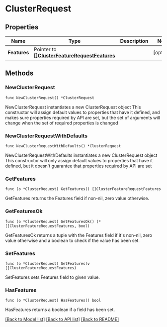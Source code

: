 # ClusterRequest

## Properties

Name | Type | Description | Notes
------------ | ------------- | ------------- | -------------
**Features** | Pointer to [**[]ClusterFeatureRequestFeatures**](ClusterFeatureRequestFeatures.md) |  | [optional] 

## Methods

### NewClusterRequest

`func NewClusterRequest() *ClusterRequest`

NewClusterRequest instantiates a new ClusterRequest object
This constructor will assign default values to properties that have it defined,
and makes sure properties required by API are set, but the set of arguments
will change when the set of required properties is changed

### NewClusterRequestWithDefaults

`func NewClusterRequestWithDefaults() *ClusterRequest`

NewClusterRequestWithDefaults instantiates a new ClusterRequest object
This constructor will only assign default values to properties that have it defined,
but it doesn't guarantee that properties required by API are set

### GetFeatures

`func (o *ClusterRequest) GetFeatures() []ClusterFeatureRequestFeatures`

GetFeatures returns the Features field if non-nil, zero value otherwise.

### GetFeaturesOk

`func (o *ClusterRequest) GetFeaturesOk() (*[]ClusterFeatureRequestFeatures, bool)`

GetFeaturesOk returns a tuple with the Features field if it's non-nil, zero value otherwise
and a boolean to check if the value has been set.

### SetFeatures

`func (o *ClusterRequest) SetFeatures(v []ClusterFeatureRequestFeatures)`

SetFeatures sets Features field to given value.

### HasFeatures

`func (o *ClusterRequest) HasFeatures() bool`

HasFeatures returns a boolean if a field has been set.


[[Back to Model list]](../README.md#documentation-for-models) [[Back to API list]](../README.md#documentation-for-api-endpoints) [[Back to README]](../README.md)


